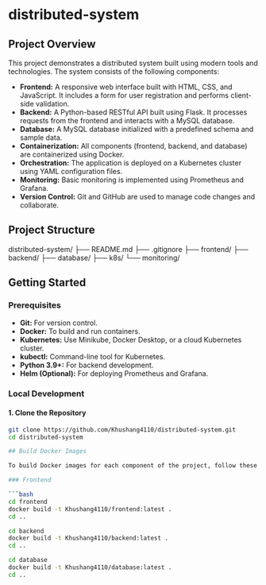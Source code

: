 # distributed-system
## Project Overview

This project demonstrates a distributed system built using modern tools and technologies. The system consists of the following components:

- **Frontend:** A responsive web interface built with HTML, CSS, and JavaScript. It includes a form for user registration and performs client-side validation.
- **Backend:** A Python-based RESTful API built using Flask. It processes requests from the frontend and interacts with a MySQL database.
- **Database:** A MySQL database initialized with a predefined schema and sample data.
- **Containerization:** All components (frontend, backend, and database) are containerized using Docker.
- **Orchestration:** The application is deployed on a Kubernetes cluster using YAML configuration files.
- **Monitoring:** Basic monitoring is implemented using Prometheus and Grafana.
- **Version Control:** Git and GitHub are used to manage code changes and collaborate.

## Project Structure
distributed-system/
├── README.md
├── .gitignore
├── frontend/
├── backend/
├── database/
├── k8s/
└── monitoring/


## Getting Started

### Prerequisites

- **Git:** For version control.
- **Docker:** To build and run containers.
- **Kubernetes:** Use Minikube, Docker Desktop, or a cloud Kubernetes cluster.
- **kubectl:** Command-line tool for Kubernetes.
- **Python 3.9+:** For backend development.
- **Helm (Optional):** For deploying Prometheus and Grafana.

### Local Development

#### 1. Clone the Repository

```bash
git clone https://github.com/Khushang4110/distributed-system.git
cd distributed-system

## Build Docker Images

To build Docker images for each component of the project, follow these steps:

### Frontend

```bash
cd frontend
docker build -t Khushang4110/frontend:latest .
cd ..

cd backend
docker build -t Khushang4110/backend:latest .
cd ..

cd database
docker build -t Khushang4110/database:latest .
cd ..




